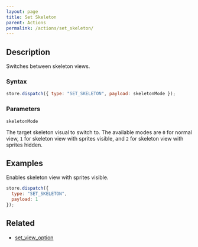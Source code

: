 ```yaml
---
layout: page
title: Set Skeleton
parent: Actions
permalink: /actions/set_skeleton/
---
```


## Description

Switches between skeleton views.

### Syntax

```js
store.dispatch({ type: "SET_SKELETON", payload: skeletonMode });
```

### Parameters

`skeletonMode`

The target skeleton visual to switch to. The available modes are `0` for normal view, `1` for skeleton view with sprites visible, and `2` for skeleton view with sprites hidden.

## Examples

Enables skeleton view with sprites visible.

```js
store.dispatch({
  type: "SET_SKELETON",
  payload: 1
});
```

## Related

- [set_view_option](./set_view_option.md)
